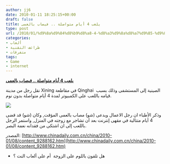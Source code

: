 ```yaml
---
author: jj6
date: 2010-01-11 18:25:15+00:00
draft: false
title: يلعب 4 أيام متواصلة .. فيصاب بالعمى
type: post
url: /2010/01/%d9%8a%d9%84%d8%b9%d8%a8-4-%d8%a3%d9%8a%d8%a7%d9%85-%d9%85%d8%aa%d9%88%d8%a7%d8%b5%d9%84%d8%a9-%d9%81%d9%8a%d8%b5%d8%a7%d8%a8-%d8%a8%d8%a7%d9%84%d8%b9%d9%85%d9%89/
categories:
- ألعاب
- طرائف التقنية
- متفرقات
tags:
- Game
- internet
---
```


[**يلعب 4 أيام متواصلة .. فيصاب بالعمى**](https://www.it-scoop.com/2010/01/%d9%8a%d9%84%d8%b9%d8%a8-4-%d8%a3%d9%8a%d8%a7%d9%85-%d9%85%d8%aa%d9%88%d8%a7%d8%b5%d9%84%d8%a9-%d9%81%d9%8a%d8%b5%d8%a7%d8%a8-%d8%a8%d8%a7%d9%84%d8%b9%d9%85%d9%89/)


نقل رجل من مدينة Xining في مقاطعة Qinghai  الصينية إلى المستشفى وذلك بسبب قيامه باللعب على الكمبيوتر لمدة 4 أيام متواصلة بدون نوم.

[![](https://www.it-scoop.com/wp-content/uploads/2010/01/3110586152_6c808e1b6a_o.jpg)
](https://www.it-scoop.com/wp-content/uploads/2010/01/3110586152_6c808e1b6a_o.jpg)

وذكر الأطباء ان رجل الاعمال ويدعى (شو) مصاب بالعمى المؤقت, وكان (شو) قد قضى 4 أيام متتالية في مقهى إنترنت بعد أن تشاجر مع زوجته في المنزل, واستمر الرجل باللعب إلى ان اشتكى من فقدانه نعمة البصر.

المصدر: [http://www.chinadaily.com.cn/china/2010-01/08/content_9288162.htm](http://www.chinadaily.com.cn/china/2010-01/08/content_9288162.htm)

- هل تلقون باللوم على الزوجة  أم على ألعاب النت ؟
